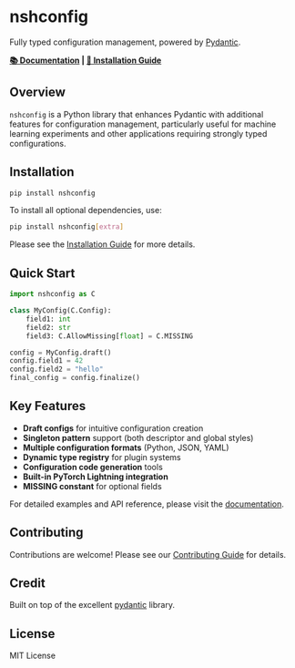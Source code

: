 # nshconfig

Fully typed configuration management, powered by [Pydantic](https://github.com/pydantic/pydantic/).

**[📚 Documentation](https://nima.sh/nshconfig/) | [🔧 Installation Guide](https://nima.sh/nshconfig/installation.html)**

## Overview

`nshconfig` is a Python library that enhances Pydantic with additional features for configuration management, particularly useful for machine learning experiments and other applications requiring strongly typed configurations.

## Installation

```bash
pip install nshconfig
```

To install all optional dependencies, use:

```bash
pip install nshconfig[extra]
```

Please see the [Installation Guide](https://nima.sh/nshconfig/installation.html) for more details.

## Quick Start

```python
import nshconfig as C

class MyConfig(C.Config):
    field1: int
    field2: str
    field3: C.AllowMissing[float] = C.MISSING

config = MyConfig.draft()
config.field1 = 42
config.field2 = "hello"
final_config = config.finalize()
```

## Key Features

- **Draft configs** for intuitive configuration creation
- **Singleton pattern** support (both descriptor and global styles)
- **Multiple configuration formats** (Python, JSON, YAML)
- **Dynamic type registry** for plugin systems
- **Configuration code generation** tools
- **Built-in PyTorch Lightning integration**
- **MISSING constant** for optional fields

For detailed examples and API reference, please visit the [documentation](https://nima.sh/nshconfig/).

## Contributing

Contributions are welcome! Please see our [Contributing Guide](https://nima.sh/nshconfig/contributing.html) for details.

## Credit

Built on top of the excellent [pydantic](https://github.com/pydantic/pydantic/) library.

## License

MIT License
